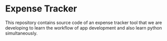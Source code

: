 # Expense Tracker

This repository contains source code of an expense tracker tool that we are developing to learn the workflow of app 
development and also learn python simultaneously. 